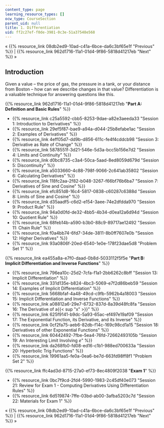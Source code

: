 ```yaml
---
content_type: page
learning_resource_types: []
ocw_type: CourseSection
parent_uid: null
title: 1. Differentiation
uid: ff2c27ef-f0de-3981-0c3e-51a37548e568
---
```

« {{% resource_link 08db2ed9-10ad-c41a-6bce-da6c3bf65e1f "Previous" %}} | {{% resource_link 962d1716-11a1-01d4-9f86-5818d41217eb "Next" %}} »

Introduction
------------

Given a value – the price of gas, the pressure in a tank, or your distance from Boston – how can we describe changes in that value? Differentiation is a valuable technique for answering questions like this.

{{% resource_link 962d1716-11a1-01d4-9f86-5818d41217eb "**Part A: Definition and Basic Rules**" %}}

*   {{% resource_link c25a5592-cbb5-8253-9dae-a82e3aeeda33 "Session 1: Introduction to Derivatives" %}}
*   {{% resource_link 29ef5f87-bae9-a94a-d044-25b8efabe1ac "Session 2: Examples of Derivatives" %}}
*   {{% resource_link 4eff05d7-dd9b-d856-611c-fe4f4cddcb98 "Session 3: Derivative as Rate of Change" %}}
*   {{% resource_link 5878551f-3d21-546e-5d3a-bcc5b156e7d2 "Session 4: Limits and Continuity" %}}
*   {{% resource_link d0bc8735-c3a4-50ca-5aad-8ed8059d679d "Session 5: Discontinuity" %}}
*   {{% resource_link a5033660-4c88-798f-9066-2c641ab35802 "Session 6: Calculating Derivatives" %}}
*   {{% resource_link 118fc2aa-2f82-b048-3267-f66bf76b6ba7 "Session 7: Derivatives of Sine and Cosine" %}}
*   {{% resource_link efc851d8-16c4-5817-0838-c60287c6388d "Session 8: Limits of Sine and Cosine" %}}
*   {{% resource_link d35aadf5-c6d2-e154-3aee-74e2dfdda970 "Session 9: Product Rule" %}}
*   {{% resource_link 94a0d0fd-de32-4bb5-4b34-d0ea12a6d94d "Session 10: Quotient Rule" %}}
*   {{% resource_link 68feb14b-a590-b3b0-88c9-89717ae12492 "Session 11: Chain Rule" %}}
*   {{% resource_link f0a4bb74-6fd7-34de-3811-8b0ff7607e0b "Session 12: Higher Derivatives" %}}
*   {{% resource_link 93a0806f-20ed-6540-1e0e-178f23dae5d8 "Problem Set 1" %}}

{{% resource_link ea455a8a-e7f0-daad-0b8d-5033112f5f5e "**Part B: Implicit Differentiation and Inverse Functions**" %}}

*   {{% resource_link 796ea10c-25d2-7cfa-f1a1-2bb6262c8bff "Session 13: Implicit Differentiation" %}}
*   {{% resource_link 331d135e-b824-4bc3-5069-e7f2d86beb59 "Session 14: Examples of Implicit Differentiation" %}}
*   {{% resource_link 5668bfaf-4a48-49cd-c9fb-5962b4a18003 "Session 15: Implicit Differentiation and Inverse Functions" %}}
*   {{% resource_link a08812a6-29e7-6732-837d-8a39d48fc8fa "Session 16: The Derivative of a{{< sup \"x\" >}}" %}}
*   {{% resource_link 625f9141-b9dc-5a93-65ac-ef497e19af09 "Session 17: The Exponential Function, its Derivative, and its Inverse" %}}
*   {{% resource_link 0cf2fa75-aeb6-82db-f14c-169c98cd1a15 "Session 18: Derivatives of other Exponential Functions" %}}
*   {{% resource_link 60442492-7fbe-5ea4-76fd-72662493105b "Session 19: An Interesting Limit Involving _e_" %}}
*   {{% resource_link da268fb0-fd08-ed16-c1b1-988ed700633a "Session 20: Hyperbolic Trig Functions" %}}
*   {{% resource_link 19961aa5-fe0a-0ea6-be7d-663fd98ff8f1 "Problem Set 2" %}}

{{% resource_link ffc4ad3d-8715-27a0-ef73-8ec4809f2038 "**Exam 1**" %}}

*   {{% resource_link 0bc7f9cd-2fd4-5990-1983-2c45df40e073 "Session 21: Review for Exam 1 - Computing Derivatives Using Differentiation Rules" %}}
*   {{% resource_link 6d519874-7ffe-03bd-ab00-3afba5203c7d "Session 22: Materials for Exam 1" %}}

« {{% resource_link 08db2ed9-10ad-c41a-6bce-da6c3bf65e1f "Previous" %}} | {{% resource_link 962d1716-11a1-01d4-9f86-5818d41217eb "Next" %}} »